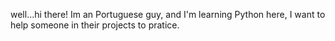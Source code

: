 well...hi there! Im an Portuguese guy, and I'm learning Python here, I want to help someone in their projects to pratice.

